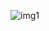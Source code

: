 ![img1](https://user-images.githubusercontent.com/82362278/130711026-a03ded61-608c-473e-b97d-3dec1687d891.jpg)

